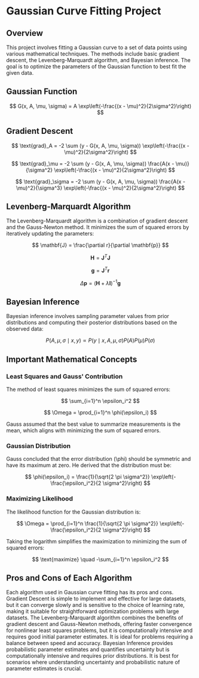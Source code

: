 # Gaussian Curve Fitting Project

## Overview
This project involves fitting a Gaussian curve to a set of data points using various mathematical techniques. The methods include basic gradient descent, the Levenberg-Marquardt algorithm, and Bayesian inference. The goal is to optimize the parameters of the Gaussian function to best fit the given data.

## Gaussian Function

$$
G(x, A, \mu, \sigma) = A \exp\left(-\frac{(x - \mu)^2}{2\sigma^2}\right)
$$

## Gradient Descent
$$
\text{grad}_A = -2 \sum (y - G(x, A, \mu, \sigma)) \exp\left(-\frac{(x - \mu)^2}{2\sigma^2}\right)
$$

$$
\text{grad}_\mu = -2 \sum (y - G(x, A, \mu, \sigma)) \frac{A(x - \mu)}{\sigma^2} \exp\left(-\frac{(x - \mu)^2}{2\sigma^2}\right)
$$

$$
\text{grad}_\sigma = -2 \sum (y - G(x, A, \mu, \sigma)) \frac{A(x - \mu)^2}{\sigma^3} \exp\left(-\frac{(x - \mu)^2}{2\sigma^2}\right)
$$

## Levenberg-Marquardt Algorithm
The Levenberg-Marquardt algorithm is a combination of gradient descent and the Gauss-Newton method. It minimizes the sum of squared errors by iteratively updating the parameters:

$$
\mathbf{J} = \frac{\partial r}{\partial \mathbf{p}}
$$

$$
\mathbf{H} = \mathbf{J}^T \mathbf{J}
$$

$$
\mathbf{g} = \mathbf{J}^T \mathbf{r}
$$

$$
\Delta \mathbf{p} = (\mathbf{H} + \lambda \mathbf{I})^{-1} \mathbf{g}
$$


## Bayesian Inference
Bayesian inference involves sampling parameter values from prior distributions and computing their posterior distributions based on the observed data:

$$
P(A, \mu, \sigma \mid x, y) \propto P(y \mid x, A, \mu, \sigma) P(A) P(\mu) P(\sigma)
$$


## Important Mathematical Concepts

### Least Squares and Gauss' Contribution
The method of least squares minimizes the sum of squared errors:

$$
\sum_{i=1}^n \epsilon_i^2
$$

$$
\Omega = \prod_{i=1}^n \phi(\epsilon_i)
$$

Gauss assumed that the best value to summarize measurements is the mean, which aligns with minimizing the sum of squared errors.

### Gaussian Distribution
Gauss concluded that the error distribution \(\phi\) should be symmetric and have its maximum at zero. He derived that the distribution must be:

$$
\phi(\epsilon_i) = \frac{1}{\sqrt{2 \pi \sigma^2}} \exp\left(-\frac{\epsilon_i^2}{2 \sigma^2}\right)
$$


### Maximizing Likelihood
The likelihood function for the Gaussian distribution is:

$$
\Omega = \prod_{i=1}^n \frac{1}{\sqrt{2 \pi \sigma^2}} \exp\left(-\frac{\epsilon_i^2}{2 \sigma^2}\right)
$$

Taking the logarithm simplifies the maximization to minimizing the sum of squared errors:

$$
\text{maximize} \quad -\sum_{i=1}^n \epsilon_i^2
$$

## Pros and Cons of Each Algorithm
Each algorithm used in Gaussian curve fitting has its pros and cons. Gradient Descent is simple to implement and effective for large datasets, but it can converge slowly and is sensitive to the choice of learning rate, making it suitable for straightforward optimization problems with large datasets. The Levenberg-Marquardt algorithm combines the benefits of gradient descent and Gauss-Newton methods, offering faster convergence for nonlinear least squares problems, but it is computationally intensive and requires good initial parameter estimates. It is ideal for problems requiring a balance between speed and accuracy. Bayesian Inference provides probabilistic parameter estimates and quantifies uncertainty but is computationally intensive and requires prior distributions. It is best for scenarios where understanding uncertainty and probabilistic nature of parameter estimates is crucial.
